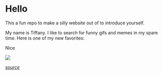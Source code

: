 # Hello

This a fun repo to make a silly website out of to introduce yourself.

My name is Tiffany. I like to search for funny gifs and memes in my spare time. Here is one of my new favorites:

Nice

![](https://media.giphy.com/media/xTiN0CNHgoRf1Ha7CM/giphy.gif)

*[source](https://giphy.com/gifs/jerseydemic-xTiN0CNHgoRf1Ha7CM)*

